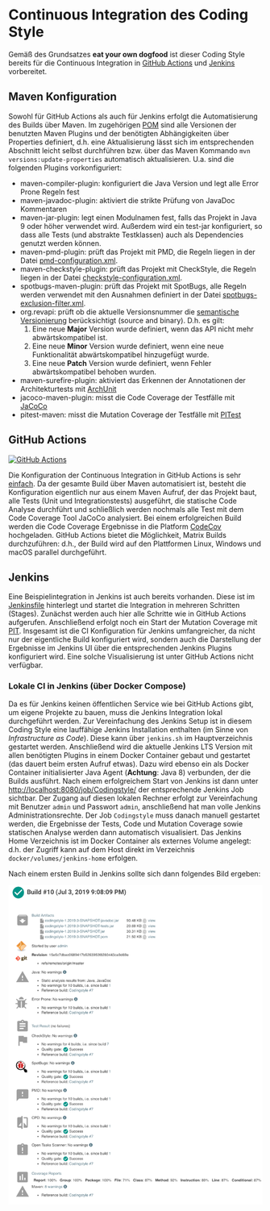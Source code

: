 # Continuous Integration des Coding Style

Gemäß des Grundsatzes **eat your own dogfood** ist dieser Coding Style bereits für die Continuous Integration
in [GitHub Actions](https://github.com/features/actions) und [Jenkins](https://jenkins.io) vorbereitet. 

## Maven Konfiguration

Sowohl für GitHub Actions als auch für Jenkins erfolgt die Automatisierung des Builds über Maven. Im zugehörigen 
[POM](../pom.xml) sind alle Versionen der benutzten Maven Plugins und der benötigten Abhängigkeiten über Properties
definiert, d.h. eine Aktualisierung lässt sich im entsprechenden Abschnitt leicht selbst durchführen bzw. über das 
Maven Kommando `mvn versions:update-properties` automatisch aktualisieren. U.a. sind die folgenden Plugins vorkonfiguriert:
- maven-compiler-plugin: konfiguriert die Java Version und legt alle Error Prone Regeln fest
- maven-javadoc-plugin: aktiviert die strikte Prüfung von JavaDoc Kommentaren
- maven-jar-plugin: legt einen Modulnamen fest, falls das Projekt in Java 9 oder höher verwendet wird. Außerdem wird
ein test-jar konfiguriert, so dass alle Tests (und abstrakte Testklassen) auch als Dependencies genutzt werden können.
- maven-pmd-plugin: prüft das Projekt mit PMD, die Regeln liegen in der Datei [pmd-configuration.xml](../etc/pmd-configuration.xml).
- maven-checkstyle-plugin: prüft das Projekt mit CheckStyle, die Regeln liegen in der Datei [checkstyle-configuration.xml](../etc/checkstyle-configuration.xml).
- spotbugs-maven-plugin: prüft das Projekt mit SpotBugs, alle Regeln werden verwendet mit den Ausnahmen definiert in der Datei [spotbugs-exclusion-filter.xml](../etc/spotbugs-exclusion-filter.xml).
- org.revapi: prüft ob die aktuelle Versionsnummer die [semantische Versionierung](https://semver.org) berücksichtigt (source and binary). D.h. es gilt:
    1. Eine neue **Major** Version wurde definiert, wenn das API nicht mehr abwärtskompatibel ist.
    2. Eine neue **Minor** Version wurde definiert, wenn eine neue Funktionalität abwärtskompatibel hinzugefügt wurde.
    3. Eine neue **Patch** Version wurde definiert, wenn Fehler abwärtskompatibel behoben wurden.
- maven-surefire-plugin: aktiviert das Erkennen der Annotationen der Architekturtests mit [ArchUnit](https://www.archunit.org)
- jacoco-maven-plugin: misst die Code Coverage der Testfälle mit [JaCoCo](https://www.jacoco.org)
- pitest-maven: misst die Mutation Coverage der Testfälle mit [PITest](http://pitest.org)

## GitHub Actions

[![GitHub Actions](https://github.com/uhafner/codingstyle/workflows/CI%20on%20all%20platforms/badge.svg?branch=master)](https://github.com/uhafner/codingstyle/actions)

Die Konfiguration der Continuous Integration in GitHub Actions is sehr [einfach](../.github/workflows/maven.yml). 
Da der gesamte Build über Maven automatisiert ist, besteht die Konfiguration eigentlich nur aus einem Maven Aufruf,
der das Projekt baut, alle Tests (Unit und Integrationstests) ausgeführt, die statische Code Analyse durchführt
und schließlich werden nochmals alle Test mit dem Code Coverage Tool JaCoCo analysiert. Bei einem erfolgreichen 
Build werden die Code Coverage Ergebnisse in die Platform [CodeCov](https://codecov.io/gh/uhafner/codingstyle) hochgeladen.
GitHub Actions bietet die Möglichkeit, Matrix Builds durchzuführen: d.h., der Build wird auf den Plattformen Linux, 
Windows und macOS parallel durchgeführt.

## Jenkins

Eine Beispielintegration in Jenkins ist auch bereits vorhanden. Diese ist im [Jenkinsfile](../Jenkinsfile) hinterlegt
und startet die Integration in mehreren Schritten (Stages). Zunächst werden auch hier alle Schritte wie in GitHub Actions
aufgerufen. Anschließend erfolgt noch ein Start der Mutation Coverage mit [PIT](http://pitest.org). Insgesamt ist
die CI Konfiguration für Jenkins umfangreicher, da nicht nur der eigentliche Build konfiguriert wird, sondern
auch die Darstellung der Ergebnisse im Jenkins UI über die entsprechenden Jenkins Plugins konfiguriert wird.
Eine solche Visualisierung ist unter GitHub Actions nicht verfügbar. 

### Lokale CI in Jenkins (über Docker Compose)

Da es für Jenkins keinen öffentlichen Service wie bei GitHub Actions gibt, um eigene Projekte zu bauen, muss die Jenkins 
Integration lokal durchgeführt werden. Zur Vereinfachung des Jenkins Setup ist in diesem Coding Style eine
lauffähige Jenkins Installation enthalten (im Sinne von *Infrastructure as Code*). 
Diese kann über `jenkins.sh` im Hauptverzeichnis gestartet werden. Anschließend wird die
aktuelle Jenkins LTS Version mit allen benötigten Plugins in einem Docker Container gebaut und gestartet (das dauert
beim ersten Aufruf etwas). Dazu wird ebenso ein als Docker Container initialisierter Java Agent (**Achtung**: Java 8) 
verbunden, der die Builds ausführt. Nach einem erfolgreichem Start von Jenkins ist dann unter 
[http://localhost:8080/job/Codingstyle/](http://localhost:8080/job/Codingstyle/) 
der entsprechende Jenkins Job sichtbar. Der Zugang auf diesen lokalen Rechner erfolgt zur Vereinfachung 
mit Benutzer `admin` und Passwort `admin`, anschließend hat man volle Jenkins Administrationsrechte. 
Der Job `Codingstyle` muss danach manuell gestartet werden,
die Ergebnisse der Tests, Code und Mutation Coverage sowie statischen Analyse werden dann automatisch
visualisiert. Das Jenkins Home Verzeichnis ist im Docker Container als externes Volume angelegt: d.h. der Zugriff kann
auf dem Host direkt im Verzeichnis `docker/volumes/jenkins-home` erfolgen.

Nach einem ersten Build in Jenkins sollte sich dann folgendes Bild ergeben:

![Jenkins Build Summary](images/build-result.png)
